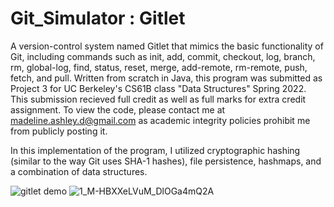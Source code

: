 # Git_Simulator : Gitlet
A version-control system named Gitlet that mimics the basic functionality of Git, including commands such as init, add, commit, checkout, log, branch, rm, global-log, find, status, reset, merge, add-remote, rm-remote, push, fetch, and pull. Written from scratch in Java, this program was submitted as Project 3 for UC Berkeley's CS61B class "Data Structures" Spring 2022. This submission recieved full credit as well as full marks for extra credit assignment. To view the code, please contact me at madeline.ashley.d@gmail.com as academic integrity policies prohibit me from publicly posting it.

In this implementation of the program, I utilized cryptographic hashing (similar to the way Git uses SHA-1 hashes), file persistence, hashmaps, and a combination of data structures. 


![gitlet demo](https://user-images.githubusercontent.com/94712005/176847728-5285c57e-c223-4a76-980d-010317104553.png)
![1_M-HBXXeLVuM_DlOGa4mQ2A](https://user-images.githubusercontent.com/94712005/176847742-dcbb2568-b5e4-4c20-bdc1-35486c3cbb36.png)
